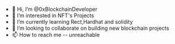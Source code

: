- 👋 Hi, I’m @0xBlockchainDeveloper
- 👀 I’m interested in NFT's Projects
- 🌱 I’m currently learning Rect,Hardhat and solidity
- 💞️ I’m looking to collaborate on building new blockchain projects
- 📫 How to reach me -- unreachable

<!---
0xBlockchainDeveloper/0xBlockchainDeveloper is a ✨ special ✨ repository because its `README.md` (this file) appears on your GitHub profile.
You can click the Preview link to take a look at your changes.
--->
